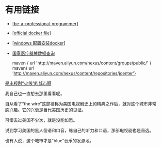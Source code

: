 
# 有用链接

- [[be-a-professional-programmer]](https://github.com/stanzhai/be-a-professional-programmer)
- [[official docker file]](https://github.com/docker-library)
- [[windows 配置安装docker]](https://docs.microsoft.com/zh-cn/virtualization/windowscontainers/manage-docker/configure-docker-daemon)

- [国家医疗器械数据查询](http://app1.sfda.gov.cn/datasearchcnda/face3/base.jsp?tableId=26&tableName=TABLE26&title=%EF%BF%BD%EF%BF%BD%EF%BF%BD%EF%BF%BD%D2%BD%EF%BF%BD%EF%BF%BD%EF%BF%BD%EF%BF%BD%D0%B5%EF%BF%BD%EF%BF%BD%C6%B7%EF%BF%BD%EF%BF%BD%D7%A2%EF%BF%BD%E1%A3%A9&bcId=152904417281669781044048234789)

    maven { url 'http://maven.aliyun.com/nexus/content/groups/public/' }
    maven{ url 'http://maven.aliyun.com/nexus/content/repositories/jcenter'}



[是电视剧“火线”的城市啊](http://www.mjf2020.com/ziyuan/2651602.html#26516-1-WEB-DL)

我自己也一直想去那里看看呢。

自从看了“the wire”这部被称为美国电视剧史上的精典之作后，就对这个城市非常感兴趣。它的兴衰是当代美国历史的见证。

可惜去过美国不少次，就是没能如愿。

说到学习美国的黑人俚语和口音，练自己的听力和口语，那部电视剧也是首选。

也有人说，这个城市才是“blue”音乐的发源地。
